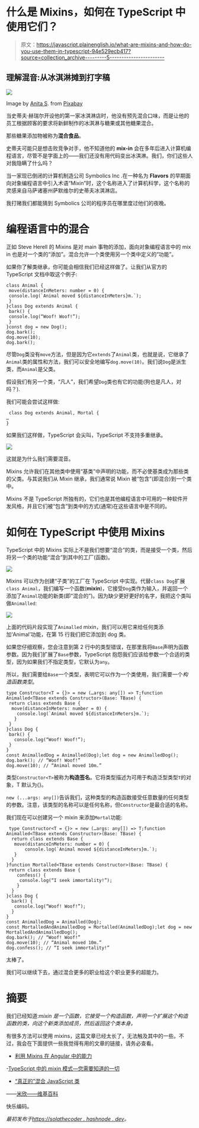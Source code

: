 # 什么是 Mixins，如何在 TypeScript 中使用它们？

> 原文：<https://javascript.plainenglish.io/what-are-mixins-and-how-do-you-use-them-in-typescript-94e529ecb417?source=collection_archive---------5----------------------->

## 理解混音:从冰淇淋摊到打字稿

![](img/8a3d13685a7e05704b79cf1a2d96b7c8.png)

Image by [Anita S](https://pixabay.com/users/mintchipdesigns-522107/?utm_source=link-attribution&amp;utm_medium=referral&amp;utm_campaign=image&amp;utm_content=504326). from [Pixabay](https://pixabay.com/?utm_source=link-attribution&amp;utm_medium=referral&amp;utm_campaign=image&amp;utm_content=504326)

当史蒂夫·赫瑞尔开设他的第一家冰淇淋店时，他没有预先混合口味，而是让他的员工根据顾客的要求将新鲜制作的冰淇淋与糖果或其他糖果混合。

那些糖果添加物被称为**混合食品**。

史蒂夫可能只是想击败竞争对手，他不知道他的 **mix-in** 会在多年后进入计算机编程语言，尽管不是字面上的——我们还没有用代码变出冰淇淋。我们，你们这些人对我隐瞒了什么吗？

当一家现已倒闭的计算机制造公司 Symbolics Inc .在一种名为 **Flavors** 的早期面向对象编程语言中引入术语“Mixin”时，这个名称进入了计算机科学，这个名称的灵感来自马萨诸塞州萨默维尔的史蒂夫冰淇淋店。

我打赌我们都能猜到 Symbolics 公司的程序员在哪里度过他们的夜晚。

# 编程语言中的混合

正如 Steve Herell 的 Mixins 是对 main 事物的添加，面向对象编程语言中的 mix in 也是对一个类的“添加”。混合允许一个类使用另一个类中定义的“功能”。

如果你了解类继承，你可能会相信我们已经这样做了。让我们从官方的 TypeScript 文档中取这个例子:

```
class Animal {
 move(distanceInMeters: number = 0) {
 console.log(`Animal moved ${distanceInMeters}m.`);
 }
}class Dog extends Animal {
 bark() {
 console.log(“Woof! Woof!”);
 }
}const dog = new Dog();
dog.bark();
dog.move(10);
dog.bark();
```

尽管`Dog`类没有`move`方法，但是因为它`extends`了`Animal`类，也就是说，它继承了`Animal`类的属性和方法，我们可以安全地编写`dog.move(10)`。我们说`Dog`是派生类，而`Animal`是父类。

假设我们有另一个类，“凡人”，我们希望`Dog`类也有它的功能(狗也是凡人，对吗？).

我们可能会尝试这样做:

```
 class Dog extends Animal, Mortal {
…
}
```

如果我们这样做，TypeScript 会尖叫，TypeScript 不支持多重继承。

![](img/6f5532fa94a1b6dee0367496a119728e.png)

这就是为什么我们需要混音。

Mixins 允许我们在其他类中使用“基类”中声明的功能，而不必使基类成为那些类的父类。与其说我们从 Mixin 继承，我们通常说 Mixin 被“包含”(即混合)到一个类中。

Mixins 不是 TypeScript 所独有的，它们也是其他编程语言中可用的一种软件开发风格，并且它们被“包含”到类中的方式(通常)在这些语言中是不同的。

# 如何在 TypeScript 中使用 Mixins

TypeScript 中的 Mixins 实际上不是我们想要“混合”的类，而是接受一个类，然后将另一个类的功能“混合”到其中的工厂(函数)。

![](img/920ccf5aaa580ef739a4d0023c6834ab.png)

Mixins 可以作为创建“子类”的工厂在 TypeScript 中实现。代替`class Dog`扩展`class Animal`，我们编写一个函数(**mixin**)，它接受`Dog`类作为输入，并返回一个添加了`Animal`功能的新类(即“混合的”)。因为缺少更好更好的名字，我把这个类叫做`Animalled`:

![](img/338443ef23e69a50dd90a1712572b955.png)

上面的代码片段实现了`Animalled` mixin，我们可以用它来给任何类添加‘Animal’功能，在第 15 行我们把它添加到 dog 类。

如果您仔细观察，您会注意到第 2 行中的类型错误，在那里我将`Base`声明为函数参数。因为我们扩展了`Base`参数，TypeScript 抱怨我们应该给参数一个合适的类型，因为如果我们不指定类型，它默认为`any`。

所以，我们需要给`Base`一个类型，表明它可以作为一个类使用，我们需要一个*构造函数类型*。

```
type Constructor<T = {}> = new (…args: any[]) => T;function Animalled<TBase extends Constructor>(Base: TBase) {
 return class extends Base {
  move(distanceInMeters: number = 0) {
    console.log(`Animal moved ${distanceInMeters}m.`);
   }
 }
}class Dog {
 bark() {
   console.log(“Woof! Woof!”);
 }
}
const AnimalledDog = Animalled(Dog);let dog = new AnimalledDog();
dog.bark(); // “Woof! Woof!” 
dog.move(10); // “Animal moved 10m.”
```

类型`Constructor<T>`被称为**构造签名**。它将类型描述为可用于构造泛型类型`T`的对象，T 默认为{}。

`new (...args: any[])`告诉我们，这种类型的构造函数接受任意数量的任何类型的参数。注意，该类型的名称可以是任何名称，但`Constructor`是最合适的名称。

我们现在可以创建另一个 mixin 来添加`Mortal`功能:

```
 type Constructor<T = {}> = new (…args: any[]) => T;function Animalled<TBase extends Constructor>(Base: TBase) {
  return class extends Base {
   move(distanceInMeters: number = 0) {
       console.log(`Animal moved ${distanceInMeters}m.`);
   }
  }
}function Mortalled<TBase extends Constructor>(Base: TBase) {
 return class extends Base {
    confess() {
     console.log(“I seek immortality!”);
    }
  }
}class Dog {
  bark() {
   console.log(“Woof! Woof!”);
  }
}
const AnimalledDog = Animalled(Dog);
const MortalledAndAnimalledDog = Mortalled(AnimalledDog);let dog = new MortalledAndAnimalledDog();
dog.bark(); // “Woof! Woof!” 
dog.move(10); // “Animal moved 10m.” 
dog.confess(); // “I seek immortality!”
```

太棒了。

我们可以继续下去，通过混合更多的职业给这个职业更多的超能力。

# 摘要

我们已经知道:*mixin 是一个函数，它接受一个构造函数，声明一个扩展这个构造函数的类，向这个新类添加成员，然后返回这个类本身。*

有很多方法可以使用 mixins，这篇文章已经太长了，无法触及其中的一些。不过，我会在下面提供一些我觉得有用的文章的链接，请务必查看。

- [利用 Mixins 在 Angular 中的能力](https://medium.com/javascript-in-plain-english/harnessing-the-power-of-mixins-in-angular-f2faa432add2)

-[TypeScript 中的 mixin 模式—您需要知道的一切](https://www.bryntum.com/blog/the-mixin-pattern-in-typescript-all-you-need-to-know/)

- [“真正的”混合 JavaScript 类](https://justinfagnani.com/2015/12/21/real-mixins-with-javascript-classes/)

——[米欣——维基百科](https://en.wikipedia.org/wiki/Mixin#:~:text=In%20object%2Doriented%20programming%20languages,class%20of%20those%20other%20classes.)

快乐编码。

*最初发布于*[*https://solathecoder . hashnode . dev*](https://solathecoder.hashnode.dev/understanding-mixins-from-ice-cream-stands-to-typescript-ckk9t3b2100b4vas120xf24nw)*。*